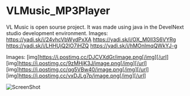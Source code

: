 # VLMusic_MP3Player
VL Music is open sourse project.
It was made using java in the DevelNext studio development environment.
Images:
https://yadi.sk/i/24vhcVbWydPxXA
https://yadi.sk/i/OX_M0Il3S6VYRg
https://yadi.sk/i/LHHUjQ2IO7iHZQ
https://yadi.sk/i/hMOnImqQWkYJ-g


Images:
[img]https://i.postimg.cc/DJCVXdGr/image.png[/img][/url]
[img]https://i.postimg.cc/9zMHjK3J/image.png[/img][/url]
[img]https://i.postimg.cc/qg5VBw40/image.png[/img][/url]
[img]https://i.postimg.cc/vxDJLg7p/image.png[/img][/url]


![ScreenShot](https://i.postimg.cc/DJCVXdGr/image.png[/img][/url])
